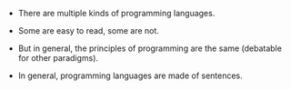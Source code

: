 - There are multiple kinds of programming languages.
- Some are easy to read, some are not.
- But in general, the principles of programming are the same (debatable for other paradigms).

- In general, programming languages are made of sentences.
